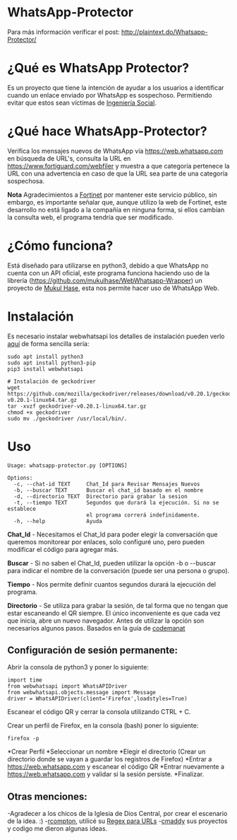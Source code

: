 # WhatsApp-Protector

Para más información verificar el post: http://plaintext.do/Whatsapp-Protector/

# ¿Qué es WhatsApp Protector?

Es un proyecto que tiene la intención de ayudar a los usuarios a identificar cuando un enlace enviado por WhatsApp es sospechoso. Permitiendo evitar que estos sean víctimas de [Ingeniería Social](https://es.wikipedia.org/wiki/Ingenier%C3%ADa_social_(seguridad_inform%C3%A1tica)).

# ¿Qué hace WhatsApp-Protector?

Verifica los mensajes nuevos de WhatsApp vía https://web.whatsapp.com en búsqueda de URL's, consulta la URL en https://www.fortiguard.com/webfiler y muestra a que categoría pertenece la URL con una advertencia en caso de que la URL sea parte de una categoría sospechosa. 

**Nota** Agradecimientos a [Fortinet](www.fortinet.com) por mantener este servicio público, sin embargo, es importante señalar que, aunque utilizo la web de Fortinet, este desarrollo no está ligado a la compañía en ninguna forma, si ellos cambian la consulta web, el programa tendría que ser modificado.

# ¿Cómo funciona? 

Está diseñado para utilizarse en python3, debido a que WhatsApp no cuenta con un API oficial, este programa funciona haciendo uso de la librería (https://github.com/mukulhase/WebWhatsapp-Wrapper) un proyecto de [Mukul Hase](https://github.com/mukulhase), esta nos permite hacer uso de WhatsApp Web.

# Instalación

Es necesario instalar webwhatsapi los detalles de instalación pueden verlo [aquí](https://github.com/mukulhase/WebWhatsapp-Wrapper) de forma sencilla sería:

``` 
sudo apt install python3
sudo apt install python3-pip
pip3 install webwhatsapi

# Instalación de geckodriver
wget https://github.com/mozilla/geckodriver/releases/download/v0.20.1/geckodriver-v0.20.1-linux64.tar.gz
tar -xvzf geckodriver-v0.20.1-linux64.tar.gz
chmod +x geckodriver
sudo mv ./geckodriver /usr/local/bin/.
 ```
 
# Uso

```
Usage: whatsapp-protector.py [OPTIONS]

Options:
  -c, --chat-id TEXT     Chat_Id para Revisar Mensajes Nuevos
  -b, --buscar TEXT      Buscar el chat_id basado en el nombre
  -d, --directorio TEXT  Directorio para grabar la sesion
  -t, --tiempo TEXT      Segundos que durará la ejecución. Si no se establece
                         el programa correrá indefinidamente.
  -h, --help             Ayuda

```

**Chat_Id** - Necesitamos el Chat_Id para poder elegir la conversación que queremos monitorear por enlaces, solo configuré uno, pero pueden modificar el código para agregar más.
 
**Buscar** - Si no saben el Chat_Id, pueden utilizar la opción -b o --buscar para indicar el nombre de la conversación (puede ser una persona o grupo).

**Tiempo** - Nos permite definir cuantos segundos durará la ejecución del programa. 
 
**Directorio** - Se utiliza para grabar la sesión, de tal forma que no tengan que estar escaneando el QR siempre. El único inconveniente es que cada vez que inicia, abre un nuevo navegador. Antes de utilizar la opción son necesarios algunos pasos. Basados en la guía de [codemanat](https://github.com/codemanat/WebWhatsAPI/blob/master/README.md)

## Configuración de sesión permanente: 

Abrir la consola de python3 y poner lo siguiente:
 
```
import time
from webwhatsapi import WhatsAPIDriver
from webwhatsapi.objects.message import Message
driver = WhatsAPIDriver(client='Firefox',loadstyles=True)
```

Escanear el código QR y cerrar la consola utilizando CTRL + C.
 
Crear un perfil de Firefox, en la consola (bash) poner lo siguiente:
 
`firefox -p`
 
*Crear Perfil
*Seleccionar un nombre
*Elegir el directorio (Crear un directorio donde se vayan a guardar los registros de Firefox)
*Entrar a https://web.whatsapp.com y escanear el código QR
*Entrar nuevamente a https://web.whatsapp.com y validar si la sesión persiste.
*Finalizar.


## Otras menciones:
-Agradecer a los chicos de la Iglesia de Dios Central, por crear el escenario de la idea. :) 
-[rcompton](https://github.com/rcompton), utilicé su [Regex para URLs](https://github.com/rcompton/ryancompton.net/blob/master/assets/praw_drugs/urlmarker.py)
-[cmaddy](https://github.com/chrismaddalena) sus proyectos y codigo me dieron algunas ideas.